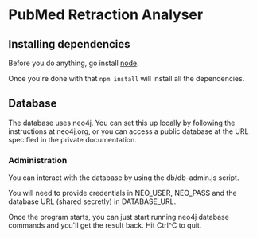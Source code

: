 # PubMed Retraction Analyser

## Installing dependencies

Before you do anything, go install [node](http://nodejs.org).

Once you're done with that `npm install` will install all the dependencies.

## Database

The database uses neo4j. You can set this up locally by following
the instructions at neo4j.org, or you can access a public database at
the URL specified in the private documentation.

### Administration

You can interact with the database by using the db/db-admin.js script.

You will need to provide credentials in NEO_USER, NEO_PASS
and the database URL (shared secretly) in DATABASE_URL.

Once the program starts, you can just start running neo4j database
commands and you'll get the result back. Hit Ctrl^C to quit.
